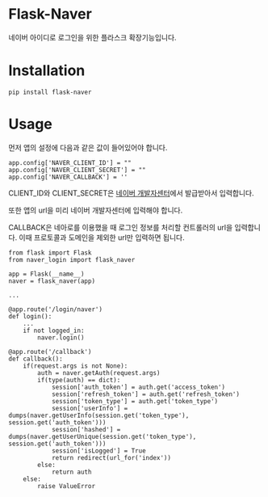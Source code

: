 # Flask-Naver

네이버 아이디로 로그인을 위한 플라스크 확장기능입니다.

# Installation

    pip install flask-naver

# Usage

먼저 앱의 설정에 다음과 같은 값이 들어있어야 합니다.

    app.config['NAVER_CLIENT_ID'] = ""
    app.config['NAVER_CLIENT_SECRET'] = ""
    app.config['NAVER_CALLBACK'] = ''
    
CLIENT_ID와 CLIENT_SECRET은 [네이버 개발자센터](https://developers.naver.com/main)에서 발급받아서 입력합니다.

또한 앱의 url을 미리 네이버 개발자센터에 입력해야 합니다.

CALLBACK은 네아로를 이용했을 때 로그인 정보를 처리할 컨트롤러의 url을 입력합니다. 이때 프로토콜과 도메인을 제외한 url만 입력하면 됩니다. 


    from flask import Flask
    from naver_login import flask_naver
    
    app = Flask(__name__)
    naver = flask_naver(app)
    
    ... 
    
    @app.route('/login/naver')
    def login():
        ...
        if not logged_in:
            naver.login()
            
    @app.route('/callback')
    def callback():
        if(request.args is not None):
            auth = naver.getAuth(request.args)
            if(type(auth) == dict):
                session['auth_token'] = auth.get('access_token')
                session['refresh_token'] = auth.get('refresh_token')
                session['token_type'] = auth.get('token_type')
                session['userInfo'] = dumps(naver.getUserInfo(session.get('token_type'), session.get('auth_token')))
                session['hashed'] = dumps(naver.getUserUnique(session.get('token_type'), session.get('auth_token')))
                session['isLogged'] = True
                return redirect(url_for('index'))
            else:
                return auth
        else:
            raise ValueError
